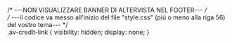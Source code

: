 /* ---NON VISUALIZZARE BANNER DI ALTERVISTA NEL FOOTER--- */  
/* ---il codice va messo all'inizio del file "style.css" (più o meno alla riga 56) del vostro tema--- */  
.av-credit-link {
    visibility: hidden;
    display: none;
}
